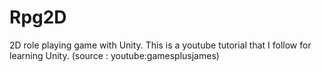 # Rpg2D
2D role playing game with Unity.
This is a youtube tutorial that I follow for learning Unity. (source : youtube:gamesplusjames)
